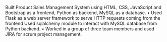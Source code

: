 Built Product Sales Management System using HTML, CSS,
JavaScript and Bootstrap as a frontend, Python as backend,
MySQL as a database.
• Used Flask as a web server framework to serve HTTP requests
coming from the frontend Used sqlalchemy module to interact
with MySQL database from Python backend.
• Worked in a group of three team members and used JIRA for
scrum project management.

